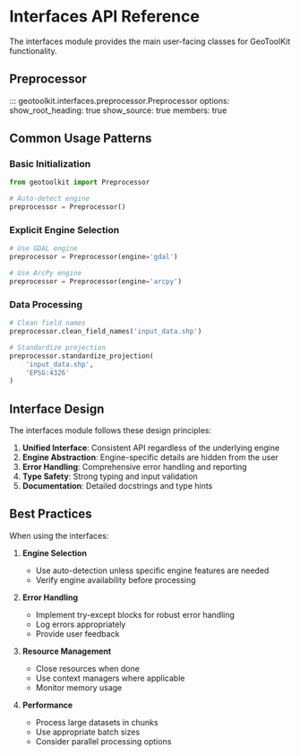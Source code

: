 # Interfaces API Reference

The interfaces module provides the main user-facing classes for GeoToolKit functionality.

## Preprocessor

::: geotoolkit.interfaces.preprocessor.Preprocessor
    options:
        show_root_heading: true
        show_source: true
        members: true

## Common Usage Patterns

### Basic Initialization

```python
from geotoolkit import Preprocessor

# Auto-detect engine
preprocessor = Preprocessor()
```

### Explicit Engine Selection

```python
# Use GDAL engine
preprocessor = Preprocessor(engine='gdal')

# Use ArcPy engine
preprocessor = Preprocessor(engine='arcpy')
```

### Data Processing

```python
# Clean field names
preprocessor.clean_field_names('input_data.shp')

# Standardize projection
preprocessor.standardize_projection(
    'input_data.shp',
    'EPSG:4326'
)
```

## Interface Design

The interfaces module follows these design principles:

1. **Unified Interface**: Consistent API regardless of the underlying engine
2. **Engine Abstraction**: Engine-specific details are hidden from the user
3. **Error Handling**: Comprehensive error handling and reporting
4. **Type Safety**: Strong typing and input validation
5. **Documentation**: Detailed docstrings and type hints

## Best Practices

When using the interfaces:

1. **Engine Selection**
   - Use auto-detection unless specific engine features are needed
   - Verify engine availability before processing

2. **Error Handling**
   - Implement try-except blocks for robust error handling
   - Log errors appropriately
   - Provide user feedback

3. **Resource Management**
   - Close resources when done
   - Use context managers where applicable
   - Monitor memory usage

4. **Performance**
   - Process large datasets in chunks
   - Use appropriate batch sizes
   - Consider parallel processing options
